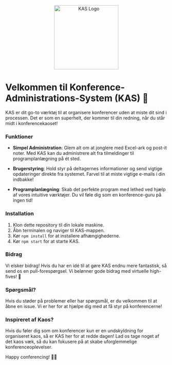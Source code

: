 <div align="center">
  <img src="https://upload.wikimedia.org/wikipedia/commons/thumb/4/42/Kas_version_svg_Pepsi.svg/1024px-Kas_version_svg_Pepsi.svg.png?20180425191741" alt="KAS Logo" width="200">
</div>

# Velkommen til Konference-Administrations-System (KAS) 🎉

KAS er dit go-to værktøj til at organisere konferencer uden at miste dit sind i processen. Det er som en superhelt, der kommer til din redning, når du står midt i konferencekaoset!

### Funktioner

- **Simpel Administration**: Glem alt om at jonglere med Excel-ark og post-it noter. Med KAS kan du administrere alt fra tilmeldinger til programplanlægning på ét sted.
  
- **Brugerstyring**: Hold styr på deltagernes informationer og send vigtige opdateringer direkte fra systemet. Farvel til at miste vigtige e-mails i din indbakke!

- **Programplanlægning**: Skab det perfekte program med lethed ved hjælp af vores intuitive værktøjer. Du vil føle dig som en konference-guru på ingen tid!

### Installation

1. Klon dette repository til din lokale maskine.
2. Åbn terminalen og naviger til KAS-mappen.
3. Kør `npm install` for at installere afhængighederne.
4. Kør `npm start` for at starte KAS.

### Bidrag

Vi elsker bidrag! Hvis du har en idé til at gøre KAS endnu mere fantastisk, så send os en pull-forespørgsel. Vi belønner gode bidrag med virtuelle high-fives! 🙌

### Spørgsmål?

Hvis du støder på problemer eller har spørgsmål, er du velkommen til at åbne en issue. Vi er her for at hjælpe dig med at få styr på konferencerne!

### Inspireret af Kaos?

Hvis du føler dig som om konferencer kun er en undskyldning for organiseret kaos, så er KAS her for at redde dagen! Lad os tage noget af det kaos væk, så du kan fokusere på at skabe uforglemmelige konferenceoplevelser.

Happy conferencing! 🎉✨
